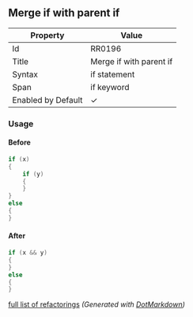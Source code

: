 ## Merge if with parent if

| Property           | Value                   |
| ------------------ | ----------------------- |
| Id                 | RR0196                  |
| Title              | Merge if with parent if |
| Syntax             | if statement            |
| Span               | if keyword              |
| Enabled by Default | &#x2713;                |

### Usage

#### Before

```csharp
if (x)
{
    if (y)
    {
    }
}
else
{
}
```

#### After

```csharp
if (x && y)
{
}
else
{
}
```

[full list of refactorings](Refactorings.md)
*\(Generated with [DotMarkdown](http://github.com/JosefPihrt/DotMarkdown)\)*